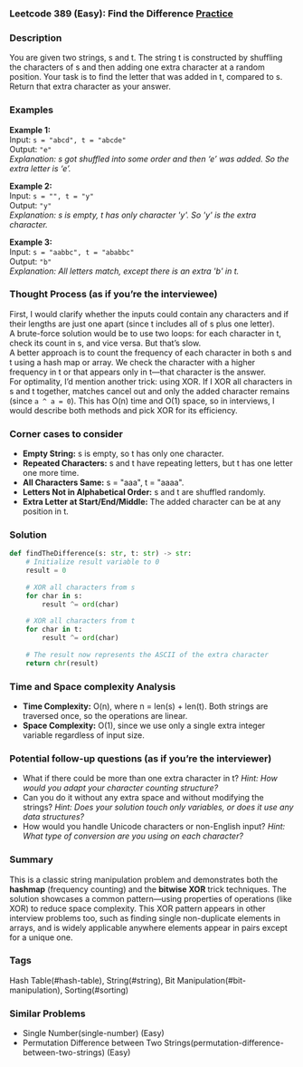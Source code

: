 ### Leetcode 389 (Easy): Find the Difference [Practice](https://leetcode.com/problems/find-the-difference)

### Description  
You are given two strings, s and t. The string t is constructed by shuffling the characters of s and then adding one extra character at a random position. Your task is to find the letter that was added in t, compared to s. Return that extra character as your answer.

### Examples  

**Example 1:**  
Input: `s = "abcd", t = "abcde"`  
Output: `"e"`  
*Explanation: s got shuffled into some order and then ‘e’ was added. So the extra letter is ‘e’.*

**Example 2:**  
Input: `s = "", t = "y"`  
Output: `"y"`  
*Explanation: s is empty, t has only character 'y'. So 'y' is the extra character.*

**Example 3:**  
Input: `s = "aabbc", t = "ababbc"`  
Output: `"b"`  
*Explanation: All letters match, except there is an extra 'b' in t.*

### Thought Process (as if you’re the interviewee)  
First, I would clarify whether the inputs could contain any characters and if their lengths are just one apart (since t includes all of s plus one letter).  
A brute-force solution would be to use two loops: for each character in t, check its count in s, and vice versa. But that’s slow.  
A better approach is to count the frequency of each character in both s and t using a hash map or array. We check the character with a higher frequency in t or that appears only in t—that character is the answer.  
For optimality, I’d mention another trick: using XOR. If I XOR all characters in s and t together, matches cancel out and only the added character remains (since `a ^ a = 0`). This has O(n) time and O(1) space, so in interviews, I would describe both methods and pick XOR for its efficiency.

### Corner cases to consider  
- **Empty String:** s is empty, so t has only one character.
- **Repeated Characters:** s and t have repeating letters, but t has one letter one more time.
- **All Characters Same:** s = "aaa", t = "aaaa".
- **Letters Not in Alphabetical Order:** s and t are shuffled randomly.
- **Extra Letter at Start/End/Middle:** The added character can be at any position in t.

### Solution

```python
def findTheDifference(s: str, t: str) -> str:
    # Initialize result variable to 0
    result = 0
    
    # XOR all characters from s
    for char in s:
        result ^= ord(char)
    
    # XOR all characters from t
    for char in t:
        result ^= ord(char)
    
    # The result now represents the ASCII of the extra character
    return chr(result)
```

### Time and Space complexity Analysis  

- **Time Complexity:** O(n), where n = len(s) + len(t). Both strings are traversed once, so the operations are linear.
- **Space Complexity:** O(1), since we use only a single extra integer variable regardless of input size.

### Potential follow-up questions (as if you’re the interviewer)  

- What if there could be more than one extra character in t?
  *Hint: How would you adapt your character counting structure?*
- Can you do it without any extra space and without modifying the strings?
  *Hint: Does your solution touch only variables, or does it use any data structures?*
- How would you handle Unicode characters or non-English input?
  *Hint: What type of conversion are you using on each character?*

### Summary
This is a classic string manipulation problem and demonstrates both the **hashmap** (frequency counting) and the **bitwise XOR** trick techniques. The solution showcases a common pattern—using properties of operations (like XOR) to reduce space complexity. This XOR pattern appears in other interview problems too, such as finding single non-duplicate elements in arrays, and is widely applicable anywhere elements appear in pairs except for a unique one.

### Tags
Hash Table(#hash-table), String(#string), Bit Manipulation(#bit-manipulation), Sorting(#sorting)

### Similar Problems
- Single Number(single-number) (Easy)
- Permutation Difference between Two Strings(permutation-difference-between-two-strings) (Easy)